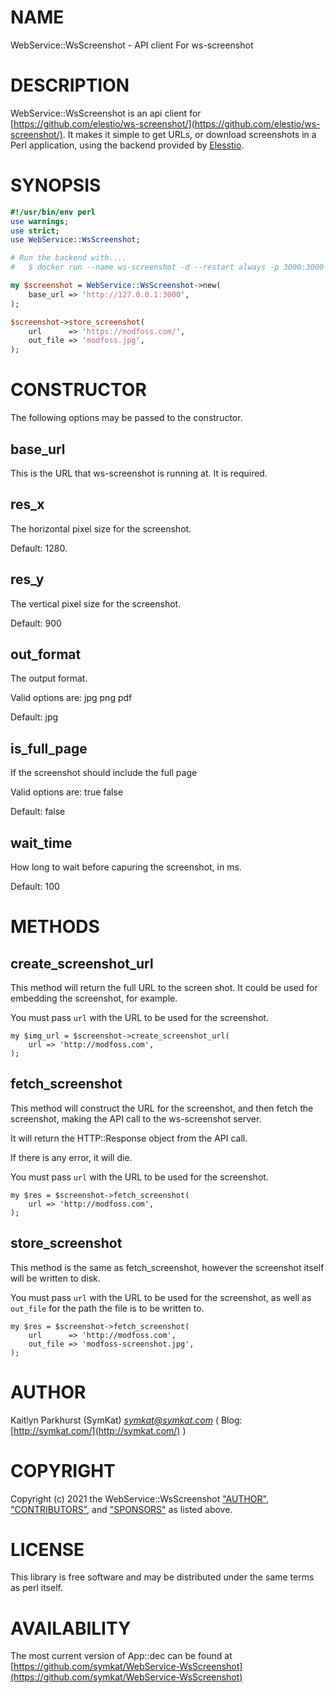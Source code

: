# NAME

WebService::WsScreenshot - API client For ws-screenshot

# DESCRIPTION

WebService::WsScreenshot is an api client for [https://github.com/elestio/ws-screenshot/](https://github.com/elestio/ws-screenshot/). It
makes it simple to get URLs, or download screenshots in a Perl application, using the backend
provided by [Elesstio](https://github.com/elestio/ws-screenshot/).

# SYNOPSIS

```perl
#!/usr/bin/env perl
use warnings;
use strict;
use WebService::WsScreenshot;

# Run the backend with....
#   $ docker run --name ws-screenshot -d --restart always -p 3000:3000 -it elestio/ws-screenshot.slim

my $screenshot = WebService::WsScreenshot->new(
    base_url => 'http://127.0.0.1:3000',
);

$screenshot->store_screenshot(
    url      => 'https://modfoss.com/',
    out_file => 'modfoss.jpg',
);
```

# CONSTRUCTOR

The following options may be passed to the constructor.

## base\_url

This is the URL that ws-screenshot is running at.  It is required.

## res\_x

The horizontal pixel size for the screenshot.

Default: 1280.

## res\_y

The vertical pixel size for the screenshot.

Default: 900

## out\_format

The output format.  

Valid options are: jpg png pdf

Default: jpg

## is\_full\_page

If the screenshot should include the full page

Valid options are: true false

Default: false

## wait\_time

How long to wait before capuring the screenshot, in ms.

Default: 100

# METHODS

## create\_screenshot\_url

This method will return the full URL to the screen shot.  It could be used
for embedding the screenshot, for example.

You must pass `url` with the URL to be used for the screenshot.

    my $img_url = $screenshot->create_screenshot_url(
        url => 'http://modfoss.com',
    );

## fetch\_screenshot

This method will construct the URL for the screenshot, and then
fetch the screenshot, making the API call to the ws-screenshot
server.

It will return the HTTP::Response object from the API call.

If there is any error, it will die.

You must pass `url` with the URL to be used for the screenshot.

    my $res = $screenshot->fetch_screenshot(
        url => 'http://modfoss.com',
    );

## store\_screenshot

This method is the same as fetch\_screenshot, however the screenshot
itself will be written to disk.

You must pass `url` with the URL to be used for the screenshot, as
well as `out_file` for the path the file is to be written to.

    my $res = $screenshot->fetch_screenshot(
        url      => 'http://modfoss.com',
        out_file => 'modfoss-screenshot.jpg',
    );

# AUTHOR

Kaitlyn Parkhurst (SymKat) _<symkat@symkat.com>_ ( Blog: [http://symkat.com/](http://symkat.com/) )

# COPYRIGHT

Copyright (c) 2021 the WebService::WsScreenshot ["AUTHOR"](#author), ["CONTRIBUTORS"](#contributors), and ["SPONSORS"](#sponsors) as listed above.

# LICENSE

This library is free software and may be distributed under the same terms as perl itself.

# AVAILABILITY

The most current version of App::dec can be found at [https://github.com/symkat/WebService-WsScreenshot](https://github.com/symkat/WebService-WsScreenshot)
